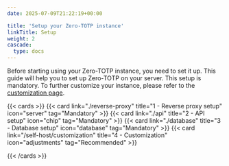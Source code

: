 ```yaml
---
date: 2025-07-09T21:22:19+00:00

title: 'Setup your Zero-TOTP instance'
linkTitle: Setup
weight: 2
cascade:
  type: docs
---
```


Before starting using your Zero-TOTP instance, you need to set it up. This guide will help you to set up Zero-TOTP on your server. This setup is mandatory. To further customize your instance, please refer to the [customization page](customization.md).


{{< cards >}}
  {{< card link="./reverse-proxy" title="1 - Reverse proxy setup" icon="server" tag="Mandatory"  >}}
  {{< card link="./api" title="2 - API setup" icon="chip" tag="Mandatory"  >}}
  {{< card link="./database" title="3 - Database setup" icon="database" tag="Mandatory"  >}}
  {{< card link="/self-host/customization" title="4 - Customization" icon="adjustments" tag="Recommended"  >}}

{{< /cards >}}
